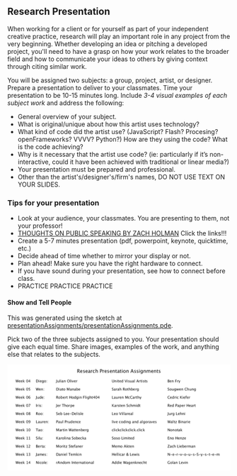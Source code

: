 ## Research Presentation

When working for a client or for yourself as part of your independent creative practice, research will play an important role in any project from the very beginning. Whether developing an idea or pitching a developed project, you'll need to have a grasp on how your work relates to the broader field and how to communicate your ideas to others by giving context through citing similar work.

You will be assigned two subjects: a group, project, artist, or designer. Prepare a presentation to deliver to your classmates. Time your presentation to be 10-15 minutes long. Include *3-4 visual examples of each subject work* and address the following: 

* General overview of your subject.
* What is original/unique about how this artist uses technology? 
* What kind of code did the artist use? (JavaScript? Flash? Procesing? openFrameworks? VVVV? Python?) How are they using the code? What is the code achieving?
* Why is it necessary that the artist use code? (ie: particularly if it’s non-interactive, could it have been achieved with traditional or linear media?)
* Your presentation must be prepared and professional.
* Other than the artist's/designer's/firm's names, DO NOT USE TEXT ON YOUR SLIDES. 


### Tips for your presentation

* Look at your audience, your classmates. You are presenting to them, not your professor!
* [THOUGHTS ON PUBLIC SPEAKING BY ZACH HOLMAN](http://speaking.io/) Click the links!!!
* Create a 5-7 minutes presentation (pdf, powerpoint, keynote, quicktime, etc.)
* Decide ahead of time whether to mirror your display or not.
* Plan ahead! Make sure you have the right hardware to connect.
* If you have sound during your presentation, see how to connect before class.
* PRACTICE PRACTICE PRACTICE


#### Show and Tell People

This was generated using the sketch at [presentationAssignments/presentationAssignments.pde](presentationAssignments/presentationAssignments.pde).

Pick two of the three subjects assigned to you. Your presentation should give each equal time. Share images, examples of the work, and anything else that relates to the subjects.

![](presentationAssignments/presentationAssignments.png)

<!--
Week|	Subject						|	Presenter
---	|---								|---
3	|	Casey Reas, Ben Fry			|
3	|	Amit Pitaru, Waltz Binarie	|
4	|	United Visual Artists, Hellicar & Lewis, Seb Lee-Delisle|
4	|	Moritz Stefaner, Martin Wattenberg|
5	|	Kyle McDonald, Julian Oliver	|
5	|	Jer Thorpe, Soso Limited	|
6	|	N-e-r-v-o-u-s-S-y-s-t-e-m, [Field](https://www.field.io/) |
6	|	Marius Watz & Memo Akten |
7	|	Diato Manabe, Josh Nimoy  |
7	|	Leo Villareal, Cedric Kiefer |
8	|	Eno Henze, Dedric Kiefer |
9	|	Jurg Lehni, Red Paper Heart, rAndom International  |
10	|	Zachary Lieberman, Golan Levin |
11	|	Karolina Sobecka, Future Cities Lab |
12	|	Robert Hodgin Flight404, Karsten Schmidt |
13	|	Lauren McCarthy, Lia |
13	|	Ryan Habbyshaw, Michael Hansmeyer  |
13	|	Paul Prudence, [Santiago Ortiz](https://moebio.com) |
-->